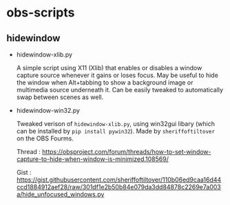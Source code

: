 # obs-scripts

## hidewindow
  - hidewindow-xlib.py

    A simple script using X11 (Xlib) that enables or disables a window capture source whenever it gains or loses focus. 
    May be useful to hide the window when Alt+tabbing to show a background image or multimedia source underneath it.
    Can be easily tweaked to automatically swap between scenes as well.
  - hidewindow-win32.py

    Tweaked verison of `hidewindow-xlib.py`, using win32gui libary (which can be installed by `pip install pywin32`).
    Made by `sheriffoftiltover` on the OBS Fourms.
    
    Thread : https://obsproject.com/forum/threads/how-to-set-window-capture-to-hide-when-window-is-minimized.108569/
    
    Gist : https://gist.githubusercontent.com/sheriffoftiltover/110b06ed9caa16d44ccd1884912aef28/raw/301df1e2b50b84e079da3dd84878c2269e7a003a/hide_unfocused_windows.py
